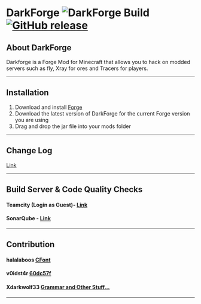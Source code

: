 # DarkForge ![DarkForge Build](http://teamcity.hexeption.co.uk:8111/app/rest/builds/buildType:DarkForge_ReleaseBuild/statusIcon) [![GitHub release](http://github-release-version.herokuapp.com/github/hexeption/darkforge/release.svg)](https://github.com/Hexeption/DarkForge/releases)


## About DarkForge 
Darkforge is a Forge Mod for Minecraft that allows you to hack on modded servers such as fly, Xray for ores and Tracers for players.

---

## Installation
1. Download and install [Forge](http://files.minecraftforge.net/)
2. Download the latest version of DarkForge for the current Forge version you are using
3. Drag and drop the jar file into your mods folder

---

## Change Log
[Link](https://github.com/Hexeption/DarkForge/blob/master/CHANGELOG.md)

---

## Build Server & Code Quality Checks
#### Teamcity (Login as Guest)- [Link](http://teamcity.hexeption.co.uk:8111/viewType.html?buildTypeId=DarkForge_ReleaseBuild)
#### SonarQube - [Link](http://sonar.hexeption.co.uk:9000/dashboard?id=DarkForge)

---

## Contribution 
#### halalaboos [CFont](https://bitbucket.org/halalaboos/huzuni-final/src/8a99d697bcf3ec6157f2c9cbc7c6dbb497c1bf67/vFINALmc1.10.2/net/halalaboos/huzuni/render/font/?at=master)
#### v0idst4r [60dc57f](https://github.com/Hexeption/DarkForge/commit/60dc57f407bf6b9d0901a8c583cd4e0cb589451e)
#### Xdarkwolf33 [Grammar and Other Stuff...](https://github.com/Xdarkwolf33)

---
